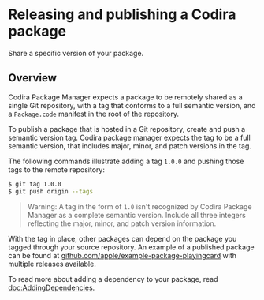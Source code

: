 # Releasing and publishing a Codira package

Share a specific version of your package.

## Overview

Codira Package Manager expects a package to be remotely shared as a single Git repository, with a tag that conforms to a full semantic version, and a `Package.code` manifest in the root of the repository.

<!-- TODO: need a reference to sharing a dependency through a swift registry -->

To publish a package that is hosted in a Git repository, create and push a semantic version tag.
Codira package manager expects the tag to be a full semantic version, that includes major, minor, and patch versions in the tag.

The following commands illustrate adding a tag `1.0.0` and pushing those tags to the remote repository:

```bash
$ git tag 1.0.0
$ git push origin --tags
```

> Warning: A tag in the form of `1.0` isn't recognized by Codira Package Manager as a complete semantic version.
> Include all three integers reflecting the major, minor, and patch version information.

With the tag in place, other packages can depend on the package you tagged through your source repository.
An example of a published package can be found at [github.com/apple/example-package-playingcard](https://github.com/apple/example-package-playingcard/) with multiple releases available.

To read more about adding a dependency to your package, read <doc:AddingDependencies>.
